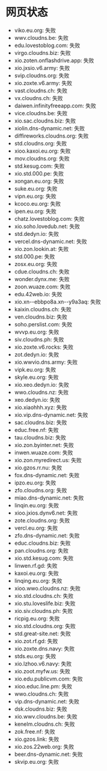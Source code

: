 # 网页状态
- viko.eu.org: 失败
- wwv.cloudns.be: 失败
- edu.lovestoblog.com: 失败
- virgo.cloudns.biz: 失败
- xio.zoten.onflashdrive.app: 失败
- xio.jxsio.v6.army: 失败
- svip.cloudns.org: 失败
- xio.zoxte.v6.army: 失败
- vast.cloudns.ch: 失败
- vx.cloudns.ch: 失败
- daiwen.infinityfreeapp.com: 失败
- vice.cloudns.be: 失败
- xio.sac.cloudns.biz: 失败
- xiolin.dns-dynamic.net: 失败
- diffireworks.cloudns.org: 失败
- std.cloudns.org: 失败
- xioo.kaxoi.eu.org: 失败
- mov.cloudns.org: 失败
- std.kesug.com: 失败
- xio.std.000.pe: 失败
- xongan.eu.org: 失败
- suke.eu.org: 失败
- vipn.eu.org: 失败
- kcoco.eu.org: 失败
- ipen.eu.org: 失败
- chatz.lovestoblog.com: 失败
- xio.soho.lovedub.net: 失败
- std.dedyn.io: 失败
- vercel.dns-dynamic.net: 失败
- xio.zon.lookin.at: 失败
- std.000.pe: 失败
- zosx.eu.org: 失败
- cdue.cloudns.ch: 失败
- wonder.dynx.me: 失败
- zoon.wuaze.com: 失败
- edu.42web.io: 失败
- xio.xn--ebbpo8a.xn--y9a3aq: 失败
- kaixin.cloudns.ch: 失败
- ven.cloudns.biz: 失败
- soho.perslist.com: 失败
- wvvp.eu.org: 失败
- siv.cloudns.ph: 失败
- xio.zoxte.v6.rocks: 失败
- zot.dedyn.io: 失败
- xio.wwvio.dns.army: 失败
- vipk.eu.org: 失败
- skyle.eu.org: 失败
- xio.xeo.dedyn.io: 失败
- wwo.cloudns.nz: 失败
- xeo.dedyn.io: 失败
- xio.xiaohhh.xyz: 失败
- xio.vip.dns-dynamic.net: 失败
- sac.cloudns.biz: 失败
- educ.free.nf: 失败
- tau.cloudns.biz: 失败
- xio.zon.byinter.net: 失败
- inwen.wuaze.com: 失败
- xio.zon.myredirect.us: 失败
- xio.gzos.rr.nu: 失败
- fox.dns-dynamic.net: 失败
- ipzo.eu.org: 失败
- zfo.cloudns.org: 失败
- miao.dns-dynamic.net: 失败
- linqin.eu.org: 失败
- xioo.jxios.dynv6.net: 失败
- zote.cloudns.org: 失败
- vercl.eu.org: 失败
- zfo.dns-dynamic.net: 失败
- educ.cloudns.biz: 失败
- pan.cloudns.org: 失败
- xio.std.kesug.com: 失败
- linwen.rf.gd: 失败
- kaxoi.eu.org: 失败
- linqing.eu.org: 失败
- xioo.wwo.cloudns.nz: 失败
- xio.std.cloudns.ch: 失败
- xio.stu.loveslife.biz: 失败
- xio.siv.cloudns.ph: 失败
- ricpig.eu.org: 失败
- xio.std.cloudns.org: 失败
- std.great-site.net: 失败
- xio.zot.rf.gd: 失败
- xio.zoxte.dns.navy: 失败
- stds.eu.org: 失败
- xio.lzhoo.v6.navy: 失败
- xio.zoot.myfw.us: 失败
- xio.edu.publicvm.com: 失败
- xioo.educ.line.pm: 失败
- wwo.cloudns.ch: 失败
- vip.dns-dynamic.net: 失败
- dsk.cloudns.biz: 失败
- xio.wwv.cloudns.be: 失败
- kenelm.cloudns.ch: 失败
- zok.free.nf: 失败
- xio.gzos.link: 失败
- xio.zos.22web.org: 失败
- beer.dns-dynamic.net: 失败
- skvip.eu.org: 失败
